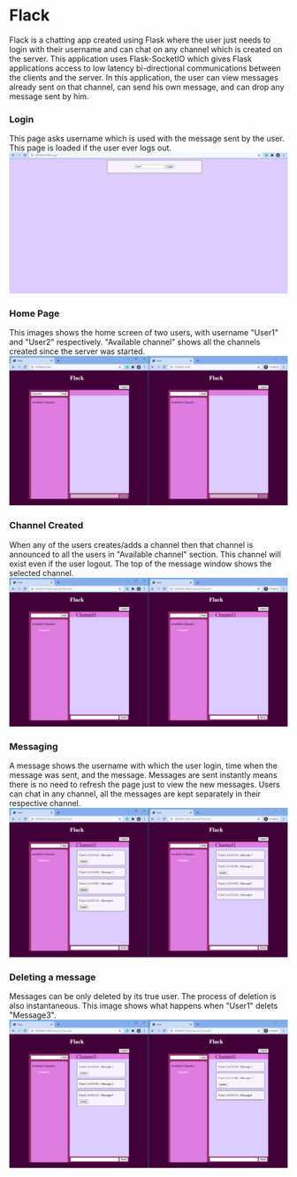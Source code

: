 # Flack
Flack is a chatting app created using Flask where the user just needs to login with their username and can chat on any channel which is created on the server. This application uses Flask-SocketIO which gives Flask applications access to low latency bi-directional communications between the clients and the server. In this application, the user can view messages already sent on that channel, can send his own message, and can drop any message sent by him.

### Login
This page asks username which is used with the message sent by the user. This page is loaded if the user ever logs out.
![alt text](https://github.com/Sunit130/Flack/blob/master/demo/Screenshot%20(66).png)

### Home Page
This images shows the home screen of two users, with username "User1" and "User2" respectively. "Available channel" shows all the channels created since the server was started.
![alt text](https://github.com/Sunit130/Flack/blob/master/demo/Screenshot%20(67).png)

### Channel Created
When any of the users creates/adds a channel then that channel is announced to all the users in "Available channel" section. This channel will exist even if the user logout. The top of the message window shows the selected channel.
![alt text](https://github.com/Sunit130/Flack/blob/master/demo/Screenshot%20(68).png)

### Messaging
A message shows the username with which the user login, time when the message was sent, and the message. Messages are sent instantly means there is no need to refresh the page just to view the new messages. Users can chat in any channel, all the messages are kept separately in their respective channel.
![alt text](https://github.com/Sunit130/Flack/blob/master/demo/Screenshot%20(69).png)

### Deleting a message
Messages can be only deleted by its true user. The process of deletion is also instantaneous.
This image shows what happens when "User1" delets "Message3".
![alt text](https://github.com/Sunit130/Flack/blob/master/demo/Screenshot%20(70).png)




